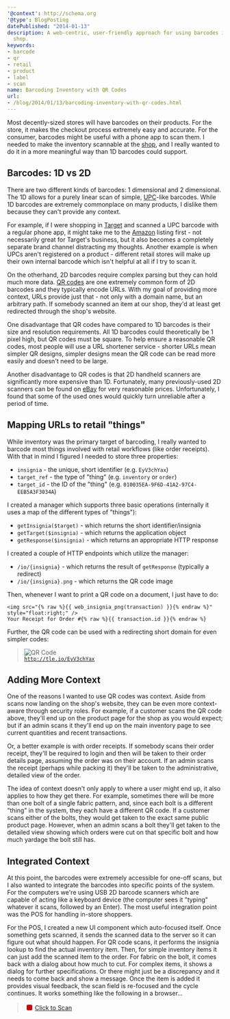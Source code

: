 ```yaml
---
'@context': http://schema.org
'@type': BlogPosting
datePublished: "2014-01-13"
description: A web-centric, user-friendly approach for using barcodes in a retail
  shop.
keywords:
- barcode
- qr
- retail
- product
- label
- scan
name: Barcoding Inventory with QR Codes
url:
- /blog/2014/01/13/barcoding-inventory-with-qr-codes.html
---
```


Most decently-sized stores will have barcodes on their products. For the store, it makes the checkout process extremely
easy and accurate. For the consumer, barcodes might be useful with a phone app to scan them. I needed to make the
inventory scannable at the [shop][1], and I really wanted to do it in a more meaningful way than 1D barcodes could
support.


## Barcodes: 1D vs 2D

There are two different kinds of barcodes: 1 dimensional and 2 dimensional. The 1D allows for a purely linear scan of
simple, [UPC][2]-like barcodes. While 1D barcodes are extremely commonplace on many products, I dislike them because
they can't provide any context.

For example, if I were shopping in [Target][3] and scanned a UPC barcode with a regular phone app, it might take me to
the [Amazon][4] listing first - not necessarily great for Target's business, but it also becomes a completely separate
brand channel distracting my thoughts. Another example is when UPCs aren't registered on a product - different retail
stores will make up their own internal barcode which isn't helpful at all if I try to scan it.

On the otherhand, 2D barcodes require complex parsing but they can hold much more data. [QR codes][5] are one extremely
common form of 2D barcodes and they typically encode URLs. With my goal of providing more context, URLs provide just
that - not only with a domain name, but an arbitrary path. If somebody scanned an item at our shop, they'd at least get
redirected through the shop's website.

One disadvantage that QR codes have compared to 1D barcodes is their size and resolution requirements. All 1D barcodes
could theoretically be 1 pixel high, but QR codes must be square. To help ensure a reasonable QR codes, most people
will use a URL shortener service - shorter URLs mean simpler QR designs, simpler designs mean the QR code can be read
more easily and doesn't need to be large.

Another disadvantage to QR codes is that 2D handheld scanners are significantly more expensive than 1D. Fortunately,
many previously-used 2D scanners can be found on [eBay][6] for very reasonable prices. Unfortunately, I found that
some of the used ones would quickly turn unreliable after a period of time.


## Mapping URLs to retail "things"

While inventory was the primary target of barcoding, I really wanted to barcode most things involved with retail
workflows (like order receipts). With that in mind I figured I needed to store three properties:

 * `insignia` - the unique, short identifier (e.g. `EyV3chYax`)
 * `target_ref` - the type of "thing" (e.g. `inventory` or `order`)
 * `target_id` - the ID of the "thing" (e.g. `010035EA-9F6D-41A2-97C4-EEB5A3F3034A`)

I created a manager which supports three basic operations (internally it uses a map of the different types of
"things"):

 * `getInsignia($target)` - which returns the short identifier/insignia
 * `getTarget($insignia)` - which returns the application object
 * `getResponse($insignia)` - which returns an appropriate HTTP response

I created a couple of HTTP endpoints which utilize the manager:

 * `/io/{insignia}` - which returns the result of `getResponse` (typically a redirect)
 * `/io/{insignia}.png` - which returns the QR code image

Then, whenever I want to print a QR code on a document, I just have to do:

    <img src="{% raw %}{{ web_insignia_png(transaction) }}{% endraw %}" style="float:right;" />
    Your Receipt for Order #{% raw %}{{ transaction.id }}{% endraw %}

Further, the QR code can be used with a redirecting short domain for even simpler codes:

 > ![QR Code](http://www.theloopyewe.com/io/EyV3chYax.png?s=2 "http://tle.io/EyV3chYax")  
 > [`http://tle.io/EyV3chYax`](http://www.theloopyewe.com/io/EyV3chYax)


## Adding More Context

One of the reasons I wanted to use QR codes was context. Aside from scans now landing on the shop's website, they can
be even more context-aware through security roles. For example, if a customer scans the QR code above, they'll end up
on the product page for the shop as you would expect; but if an admin scans it they'll end up on the main inventory
page to see current quantities and recent transactions.

Or, a better example is with order receipts. If somebody scans their order receipt, they'll be required to login and
then will be taken to their order details page, assuming the order was on their account. If an admin scans the receipt
(perhaps while packing it) they'll be taken to the administrative, detailed view of the order.

The idea of context doesn't only apply to where a user might end up, it also applies to how they get there. For
example, sometimes there will be more than one bolt of a single fabric pattern, and, since each bolt is a different
"thing" in the system, they each have a different QR code. If a customer scans either of the bolts, they would get
taken to the exact same public product page. However, when an admin scans a bolt they'll get taken to the detailed
view showing which orders were cut on that specific bolt and how much yardage the bolt still has.



## Integrated Context

At this point, the barcodes were extremely accessible for one-off scans, but I also wanted to integrate the barcodes
into specific points of the system. For the computers we're using USB 2D barcode scanners which are capable of acting
like a keyboard device (the computer sees it "typing" whatever it scans, followed by an Enter). The most useful
integration point was the POS for handling in-store shoppers.

For the POS, I created a new UI component which auto-focused itself. Once something gets scanned, it sends the scanned
data to the server so it can figure out what should happen. For QR code scans, it performs the insignia lookup to find
the actual inventory item. Then, for simple inventory items it can just add the scanned item to the order. For fabric
on the bolt, it comes back with a dialog about how much to cut. For complex items, it shows a dialog for further
specifications. Or there might just be a discrepancy and it needs to come back and show a message. Once the item is
added it provides visual feedback, the scan field is re-focused and the cycle continues. It works something like the
following in a browser...

<blockquote>
    <div style="color:#666666;padding-left:5px;">
        <span id="demoscan-dotty" style="background-color:#CC0000;border:#999999 solid 1px;border-radius:3px;display:inline-block;margin-bottom:-1px;width:12px;height:12px;"></span>
        <a id="demoscan-talkr" class="subtle" href="#" style="display:inline-block;padding:3px 2px;">Click to Scan</a>
        <input id="demoscan-input" type="text" style="border:transparent;background-color:transparent;height:1px;margin:0;padding:0;width:1px;" />
    </div>
    <script src="//ajax.googleapis.com/ajax/libs/mootools/1.4.5/mootools-yui-compressed.js"></script>
    <script type="text/javascript">
        var talkr = $('demoscan-talkr');
        var input = $('demoscan-input');
        var dotty = $('demoscan-dotty');

        dotty.set('tween', { link : 'cancel', duration : 200 });

        input
            .addEvent(
                'focus',
                function () {
                    talkr.set('text', 'Ready to Scan');
                    dotty.tween('background-color', '#66FF66');
                }
            )
            .addEvent(
                'blur',
                function () {
                    talkr.set('text', 'Click to Scan');
                    dotty.tween('background-color', '#CC0000');
                }
            ).addEvent(
                'keydown',
                function (e) {
                    if ('enter' != e.key) {
                        return;
                    } else if (!this.value) {
                        return;
                    }

                    prompt('Seems like you scanned...', this.value);

                    this.value = '';
                    this.focus();
                }
            )
        ;

        talkr
            .addEvent(
                'click',
                function (e) {
                    input.focus();

                    e.preventDefault();
                }
            )
        ;
    </script>
</blockquote>


## Conclusion

I feel like the shop is able to better grow both technically and logistically by having used QR codes as opposed to a
classic barcode system. A few techy customers have tried the QR codes, but it's not really something we've been
promoting. Once the website has a proper mobile-friendly version we'll have a better opportunity and reason to try and
impress customers with the QR codes. In the meantime, the QR codes have been an immense time-saver for both staff and
shoppers checking out at the shop.


 [1]: http://www.theloopyewe.com/
 [2]: http://en.wikipedia.org/wiki/Universal_Product_Code
 [3]: http://www.target.com/
 [4]: http://www.amazon.com/
 [5]: http://en.wikipedia.org/wiki/QR_code
 [6]: http://www.ebay.com/

